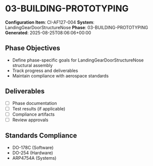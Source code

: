 # 03-BUILDING-PROTOTYPING

**Configuration Item**: CI-AF127-004
**System**: LandingGearDoorStructureNose
**Phase**: 03-BUILDING-PROTOTYPING
**Generated**: 2025-08-25T08:06:06+00:00

## Phase Objectives
- Define phase-specific goals for LandingGearDoorStructureNose structural assembly
- Track progress and deliverables
- Maintain compliance with aerospace standards

## Deliverables
- [ ] Phase documentation
- [ ] Test results (if applicable)
- [ ] Compliance artifacts
- [ ] Review approvals

## Standards Compliance
- DO-178C (Software)
- DO-254 (Hardware)
- ARP4754A (Systems)

